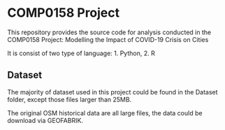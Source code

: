 # COMP0158 Project
This repository provides the source code for analysis conducted in the COMP0158 Project: Modelling the Impact of COVID-19 Crisis on Cities

It is consist of two type of language: 1. Python, 2. R

## Dataset
The majority of dataset used in this project could be found in the Dataset folder, except those files larger than 25MB.

The original OSM historical data are all large files, the data could be download via GEOFABRIK.
